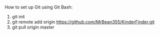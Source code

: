 How to set up Git using Git Bash:
1. git init
2. git remote add origin https://github.com/MrBean355/KinderFinder.git
3. git pull origin master